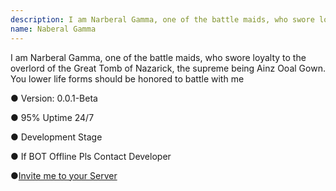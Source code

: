 ```yaml
---
description: I am Narberal Gamma, one of the battle maids, who swore loyalty to the overlor.
name: Naberal Gamma
---
```


I am Narberal Gamma, one of the battle maids, who swore loyalty to the overlord of the Great Tomb of Nazarick, the supreme being Ainz Ooal Gown. You lower life forms should be honored to battle with me

● Version: 0.0.1-Beta

● 95% Uptime 24/7

● Development Stage

● If BOT Offline Pls Contact Developer

●<a href="https://discordapp.com/oauth2/authorize?client_id=480644131782131732&scope=bot&permissions=808460350">Invite me to your Server</a>
